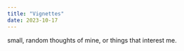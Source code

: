 ```yaml
---
title: "Vignettes"
date: 2023-10-17
---
```


small, random thoughts of mine, or things that interest me.
